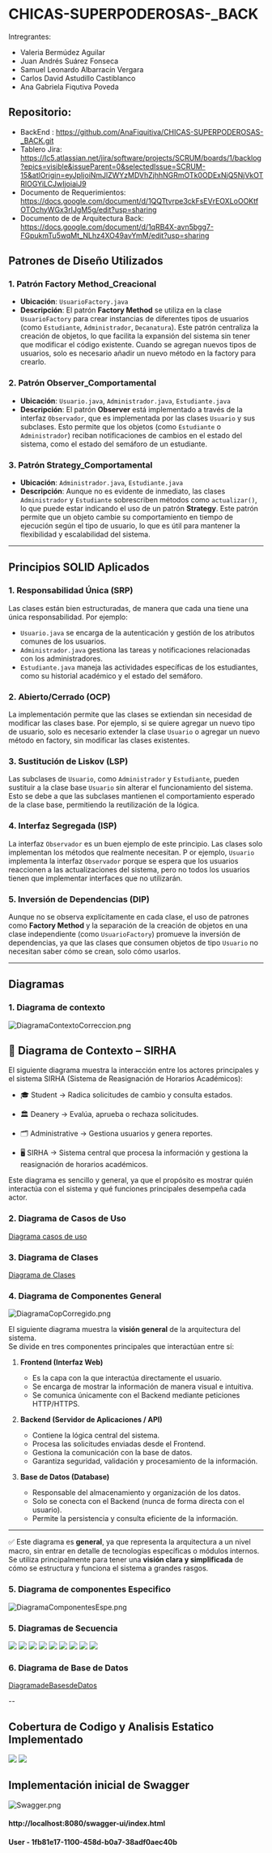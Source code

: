 # CHICAS-SUPERPODEROSAS-_BACK
Intregrantes:
- Valeria Bermúdez Aguilar 
- Juan Andrés Suárez Fonseca 
- Samuel Leonardo Albarracín Vergara 
- Carlos David Astudillo Castiblanco 
- Ana Gabriela Fiqutiva Poveda
## Repositorio: 
- BackEnd : https://github.com/AnaFiquitiva/CHICAS-SUPERPODEROSAS-_BACK.git
- Tablero Jira: https://lc5.atlassian.net/jira/software/projects/SCRUM/boards/1/backlog?epics=visible&issueParent=0&selectedIssue=SCRUM-15&atlOrigin=eyJpIjoiNmJlZWYzMDVhZjhhNGRmOTk0ODExNjQ5NjVkOTRlOGYiLCJwIjoiaiJ9
- Documento de Requerimientos: https://docs.google.com/document/d/1QQTtvrpe3ckFsEVrEOXLoOOKtfOTOchyWGx3rIJgM5g/edit?usp=sharing
- Documento de de Arquitectura Back: https://docs.google.com/document/d/1qRB4X-avn5bgg7-FGpukmTu5wqMt_NLhz4XO49avYmM/edit?usp=sharing

## Patrones de Diseño Utilizados

### 1. **Patrón Factory Method_Creacional**
- **Ubicación**: `UsuarioFactory.java`
- **Descripción**: El patrón **Factory Method** se utiliza en la clase `UsuarioFactory` para crear instancias de diferentes
tipos de usuarios (como `Estudiante`, `Administrador`, `Decanatura`). Este patrón centraliza la creación de objetos, lo que facilita la expansión 
del sistema sin tener que modificar el código existente. Cuando se agregan nuevos tipos de usuarios, solo es necesario añadir un nuevo método en la 
factory para crearlo.

### 2. **Patrón Observer_Comportamental**
- **Ubicación**: `Usuario.java`, `Administrador.java`, `Estudiante.java`
- **Descripción**: El patrón **Observer** está implementado a través de la interfaz `Observador`, que es implementada por las clases `Usuario` y sus 
subclases. Esto permite que los objetos (como `Estudiante` o `Administrador`) reciban notificaciones de cambios en el estado del sistema, como el 
estado del semáforo de un estudiante.
    
### 3. **Patrón Strategy_Comportamental**
- **Ubicación**: `Administrador.java`, `Estudiante.java`
- **Descripción**: Aunque no es evidente de inmediato, las clases `Administrador` y `Estudiante` sobrescriben métodos como `actualizar()`, lo que puede 
estar indicando el uso de un patrón **Strategy**. Este patrón permite que un objeto cambie su comportamiento en tiempo de ejecución según el tipo de usuario, 
lo que es útil para mantener la flexibilidad y escalabilidad del sistema.

---

## Principios SOLID Aplicados

### 1. **Responsabilidad Única (SRP)**
Las clases están bien estructuradas, de manera que cada una tiene una única responsabilidad. Por ejemplo:
- `Usuario.java` se encarga de la autenticación y gestión de los atributos comunes de los usuarios.
- `Administrador.java` gestiona las tareas y notificaciones relacionadas con los administradores.
- `Estudiante.java` maneja las actividades específicas de los estudiantes, como su historial académico y el estado del semáforo.

### 2. **Abierto/Cerrado (OCP)**
La implementación permite que las clases se extiendan sin necesidad de modificar las clases base. Por ejemplo, 
si se quiere agregar un nuevo tipo de usuario, solo es necesario extender la clase `Usuario` o agregar un nuevo método en factory, 
sin modificar las clases existentes.

### 3. **Sustitución de Liskov (LSP)**
Las subclases de `Usuario`, como `Administrador` y `Estudiante`, pueden sustituir a la clase base `Usuario` sin alterar el funcionamiento del sistema. 
Esto se debe a que las subclases mantienen el comportamiento esperado de la clase base, permitiendo la reutilización de la lógica.

### 4. **Interfaz Segregada (ISP)**
La interfaz `Observador` es un buen ejemplo de este principio. Las clases solo implementan los métodos que realmente necesitan. P
or ejemplo, `Usuario` implementa la interfaz `Observador` porque se espera que los usuarios reaccionen a las actualizaciones del sistema, 
pero no todos los usuarios tienen que implementar interfaces que no utilizarán.

### 5. **Inversión de Dependencias (DIP)**
Aunque no se observa explícitamente en cada clase, el uso de patrones como **Factory Method** y la separación de la creación de objetos en una clase 
independiente (como `UsuarioFactory`) promueve la inversión de dependencias, ya que las clases que consumen objetos de tipo `Usuario` no necesitan 
saber cómo se crean, solo cómo usarlos.

--- 
## Diagramas 

### 1. Diagrama de contexto 
![DiagramaContextoCorreccion.png](docs/UML/DiagramaContextoCorreccion.png)
## 📌 Diagrama de Contexto – SIRHA

El siguiente diagrama muestra la interacción entre los actores principales y el sistema SIRHA (Sistema de Reasignación de Horarios Académicos):

- ‍🎓 Student → Radica solicitudes de cambio y consulta estados.

- 🏛️ Deanery → Evalúa, aprueba o rechaza solicitudes.

- 🗂️ Administrative → Gestiona usuarios y genera reportes.

- 🖥️ SIRHA → Sistema central que procesa la información y gestiona la reasignación de horarios académicos.

Este diagrama es sencillo y general, ya que el propósito es mostrar quién interactúa con el sistema y qué funciones principales desempeña cada actor.



### 2. Diagrama de Casos de Uso 
[Diagrama casos de uso ](docs/UML/Diagrama%20casos%20de%20uso.pdf)
### 3. Diagrama de Clases 
[Diagrama de Clases](docs/UML/Proyecto%20DOSW_DiagramaClases.pdf)
### 4. Diagrama de Componentes General
![DiagramaCopCorregido.png](docs/UML/DiagramaCopCorregido.png)

El siguiente diagrama muestra la **visión general** de la arquitectura del sistema.  
Se divide en tres componentes principales que interactúan entre sí:

1. **Frontend (Interfaz Web)**
    - Es la capa con la que interactúa directamente el usuario.
    - Se encarga de mostrar la información de manera visual e intuitiva.
    - Se comunica únicamente con el Backend mediante peticiones HTTP/HTTPS.

2. **Backend (Servidor de Aplicaciones / API)**
    - Contiene la lógica central del sistema.
    - Procesa las solicitudes enviadas desde el Frontend.
    - Gestiona la comunicación con la base de datos.
    - Garantiza seguridad, validación y procesamiento de la información.

3. **Base de Datos (Database)**
    - Responsable del almacenamiento y organización de los datos.
    - Solo se conecta con el Backend (nunca de forma directa con el usuario).
    - Permite la persistencia y consulta eficiente de la información.

---

✅ Este diagrama es **general**, ya que representa la arquitectura a un nivel macro, sin entrar en detalle de tecnologías específicas o módulos internos.  
Se utiliza principalmente para tener una **visión clara y simplificada** de cómo se estructura y funciona el sistema a grandes rasgos.
### 5. Diagrama de componentes Especifico
![DiagramaComponentesEspe.png](docs/UML/DiagramaComponentesEspe.png)

### 5. Diagramas de Secuencia
![](docs/UML/agregarEstudiante.png)
![](docs/UML/aprobarSolicitud.png)
![](docs/UML/calcularEstado.png)
![](docs/UML/cambiarEstado.png)
![](docs/UML/crearSolicitud.png)
![](docs/UML/ejecutarCambioHorario.png)
![](docs/UML/esEstadoValido.png)
![](docs/UML/puedeTransicionarA.png)
![](docs/UML/rechazarSolicitud.png)
### 6. Diagrama de Base de Datos 
[DiagramadeBasesdeDatos](docs/UML/DiagramadeBasesdeDatos.pdf)

-- 
## Cobertura de Codigo y Analisis Estatico Implementado
![](/imagenes/jacoco.png)
![](docs/imagenes/SonarQube.png)
## Implementación inicial de Swagger 
![Swagger.png](docs/imagenes/Swagger.png)

#### http://localhost:8080/swagger-ui/index.html
#### User - 1fb81e17-1100-458d-b0a7-38adf0aec40b





